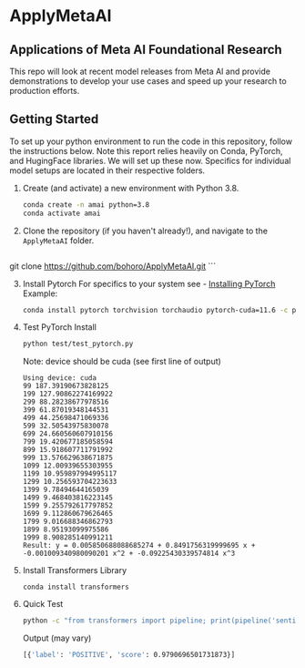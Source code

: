 # ApplyMetaAI

## Applications of Meta AI Foundational Research

This repo will look at recent model releases from Meta AI and provide demonstrations to develop your use cases and speed up your research to production efforts.

## Getting Started

To set up your python environment to run the code in this repository, follow the instructions below. Note this report relies heavily on Conda, PyTorch, and HugingFace libraries. We will set up these now. Specifics for individual model setups are located in their respective folders.

1. Create (and activate) a new environment with Python 3.8.

    ```bash
    conda create -n amai python=3.8
    conda activate amai
    ```

2. Clone the repository (if you haven't already!), and navigate to the `ApplyMetaAI` folder.  

    ```bash
 git clone https://github.com/bohoro/ApplyMetaAI.git
    ```

3. Install Pytorch
    For specifics to your system see - [Installing PyTorch](https://pytorch.org/get-started/locally/)
    Example:

    ```bash
    conda install pytorch torchvision torchaudio pytorch-cuda=11.6 -c pytorch -c nvidia
    ```

4. Test PyTorch Install

    ```bash
    python test/test_pytorch.py
    ```

    Note: device should be cuda (see first line of output)

    ```
    Using device: cuda
    99 187.39190673828125
    199 127.90862274169922
    299 88.28238677978516
    399 61.87019348144531
    499 44.25698471069336
    599 32.50543975830078
    699 24.660560607910156
    799 19.420677185058594
    899 15.918607711791992
    999 13.576629638671875
    1099 12.00939655303955
    1199 10.959897994995117
    1299 10.256593704223633
    1399 9.78494644165039
    1499 9.468403816223145
    1599 9.255792617797852
    1699 9.112860679626465
    1799 9.016688346862793
    1899 8.95193099975586
    1999 8.908285140991211
    Result: y = 0.005850688088685274 + 0.8491756319999695 x + -0.001009340980090201 x^2 + -0.09225430339574814 x^3
    ```

5. Install Transformers Library

    ```
    conda install transformers
    ```

6. Quick Test

    ```bash
    python -c "from transformers import pipeline; print(pipeline('sentiment-analysis')('Meta AI is awesome!!'))"
    ```

    Output (may vary)

    ```bash
    [{'label': 'POSITIVE', 'score': 0.9790696501731873}]
    ```
